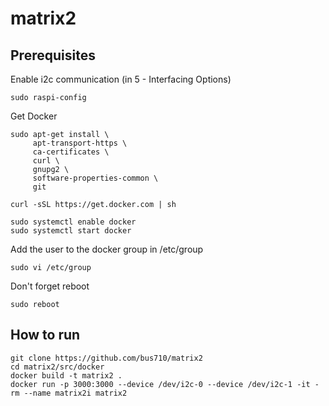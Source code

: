 # matrix2

## Prerequisites

Enable i2c communication (in 5 - Interfacing Options)

```
sudo raspi-config
```

Get Docker 

```
sudo apt-get install \
     apt-transport-https \
     ca-certificates \
     curl \
     gnupg2 \
     software-properties-common \
     git

curl -sSL https://get.docker.com | sh

sudo systemctl enable docker
sudo systemctl start docker
```

Add the user to the docker group in /etc/group

```
sudo vi /etc/group
```

Don't forget reboot

```
sudo reboot
```

## How to run

```
git clone https://github.com/bus710/matrix2
cd matrix2/src/docker
docker build -t matrix2 .
docker run -p 3000:3000 --device /dev/i2c-0 --device /dev/i2c-1 -it -rm --name matrix2i matrix2
```

